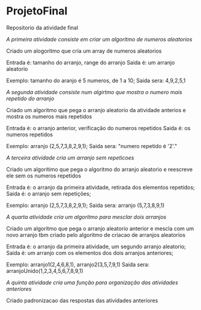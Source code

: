 # ProjetoFinal
Repositorio da atividade final

_A primeira atividade consiste em criar um algoritmo de numeros aleatorios_

Criado um alogoritmo que cria um array de numeros aleatorios

Entrada é: tamanho do arranjo, range do arranjo
Saida é: um arranjo aleatorio

Exemplo: tamanho do aranjo é 5 numeros, de 1 a 10;
Saida sera: 4,9,2,5,1

_A segunda atividade consiste num algirtmo que mostra o numero mais repetido do arranjo_

Criado um algoritmo que pega o arranjo aleatorio da atividade anterios e mostra os numeros mais repetidos

Entrada é: o arranjo anterior, verificação do numeros repetidos
Saida é: os numeros repetidos

Exemplo: arranjo (2,5,7,3,8,2,9,1); 
Saida sera: "numero repetido é '2'."

_A terceira atividade cria um arranjo sem repeticoes_

Criado um algoritimo que pega o algoritmo do arranjo aleatorio e reescreve ele sem os numeros repetidos

Entrada é: o arranjo da primeira atividade, retirada dos elementos repetidos;
Saida é: o arranjo sem repetições;

Exemplo: arranjo (2,5,7,3,8,2,9,1); 
Saida sera: arranjo (5,7,3,8,9,1)

_A quarta atividade cria um algoritmo para mesclar dois arranjos_

Criado um algoritmo que pega o arranjo aleatorio anterior e mescla com um novo arranjo tbm criado pelo algoritmo de criacao de arranjos aleatorios

Entrada é: o arranjo da primeira atividade, um segundo arranjo aleatorio;
Saida é: um arranjo com os elementos dos dois arranjos anteriores;

Exemplo: arranjo1(2,4,6,8,1), arranjo2(3,5,7,9,1)
Saida sera: arranjoUnido(1,2,3,4,5,6,7,8,9,1)

_A quinta atividade cria uma função para organização das atividades anteriores_

Criado padronizacao das respostas das atividades anteriores